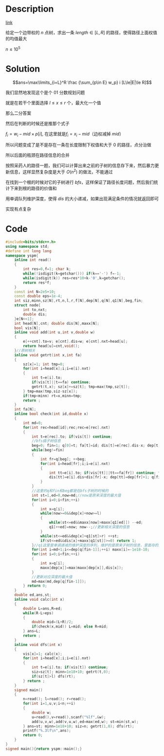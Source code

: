 # Description

[link](https://www.luogu.com.cn/problem/P4292)

给定一个边带权的 $n$ 点树，求出一条 $length \in [L,R]$ 的路径，使得路径上面权值的均值最大

$n \le 10^5$

# Solution

$$ans=\max\limits_{i=L}^R \frac {\sum_{p\in E} w_p} i   [L\le|E|\le R]$$

我们显然地发现这个是个 $01$ 分数规划问题

就是在若干个里面选择 $l\le x \le r$ 个，最大化一个值

那么二分答案

然后在判断的时候还是推那个式子

$f_{i}=w_i-mid\times p[i],$ 在这里就是$f_i=x_i-mid$（边权减掉 $mid$）

所以问题变成了是不是存在一条在长度限制下权值和大于 $0$ 的路径，点分治做

所以后面的瓶颈在路径信息的合并

按照采药人的路径一题，我们可以计算出来之前的子树的信息存下来，然后暴力更新信息，这样显然复杂度是大于 $O(n^2)$ 的做法，不能通过

在找到一个根的时候对它的子树进行 $bfs$，这样保证了路径长度问题，然后我们统计下来到根的路径的价值和

用单调队列维护深度，使得 $dis$ 的大小递减，如果出现满足条件的情况就返回即可

实现有点复杂

# Code

```cpp
#include<bits/stdc++.h>
using namespace std;
#define int long long
namespace yspm{
	inline int read()
	{
		int res=0,f=1; char k;
		while(!isdigit(k=getchar())) if(k=='-') f=-1;
		while(isdigit(k)) res=res*10+k-'0',k=getchar();
		return res*f;
	}
	const int N=2e5+10;
	const double eps=1e-4;
	int siz,minn,sz[N],rt,n,l,r,f[N],dep[N],q[N],q1[N],beg,fin;
	struct node{
		int to,nxt;
		double dis;
	}e[N<<1];
	int head[N],cnt; double dis[N],maxx[N];
	bool vis[N];
	inline void add(int u,int v,double w)
	{
		e[++cnt].to=v; e[cnt].dis=w; e[cnt].nxt=head[u];
		return head[u]=cnt,void();
	}//原树相关
	inline void getrt(int x,int fa)
	{
		sz[x]=1; int tmp=0;
		for(int i=head[x];i;i=e[i].nxt)
		{
			int t=e[i].to;
			if(vis[t]||t==fa) continue;
			getrt(t,x); sz[x]+=sz[t]; tmp=max(tmp,sz[t]);
		} tmp=max(tmp,siz-sz[x]);
		if(tmp<minn) rt=x,minn=tmp;
		return ;
	}
	int fa[N];
	inline bool check(int id,double x)
	{
		int md=0;
		for(int rec=head[id];rec;rec=e[rec].nxt)
		{
			int t=e[rec].to; if(vis[t]) continue;
			//bfs搞子树信息
			beg=0; fin=1; q[0]=t; fa[t]=id; dis[t]=e[rec].dis-x; dep[t]=1;
			while(beg!=fin)
			{
				int fr=q[beg]; ++beg;
				for(int i=head[fr];i;i=e[i].nxt)
				{
					int tt=e[i].to; if(vis[tt]||tt==fa[fr]) continue; fa[tt]=fr;
					dis[tt]=e[i].dis+dis[fr]-x; dep[tt]=dep[fr]+1; q[fin]=tt; fin++;
				}
			}
			//这里的q和fin和beg都是在bfs子树的时候的
			int st=1,ed=0,now=md;//now是原来深度的最大值
			for(int i=0;i<fin;++i)
			{
				int x=q[i]; 
				while(now>=0&&dep[x]+now>=l) 
				{
					while(st<=ed&&maxx[now]>maxx[q1[ed]]) --ed; 
					q1[++ed]=now; now--;//更新相关深度的信息
				}
				while(st<=ed&&dep[x]+q1[st]>r) ++st;
				if(st<=ed&&dis[x]+maxx[q1[st]]>=0) return 1;
			}//q1这里是单调递减的维护深度的序列，维护的是原来子树的信息，里面存的是深度值 
			for(int i=md+1;i<=dep[q[fin-1]];++i) maxx[i]=-1e18-10;
			for(int i=0;i<fin;++i)
			{
				int x=q[i];
				maxx[dep[x]]=max(maxx[dep[x]],dis[x]);
			} 
			//更新对应深度的最大值
			md=max(md,dep[q[fin-1]]);
		} return 0;
	}
	double ed,ans,st;
	inline void calc(int x)
	{
		double L=ans,R=ed;
		while(R-L>eps)
		{
			double mid=(L+R)/2;
			if(check(x,mid)) L=mid; else R=mid;
		} ans=L;
		return ;
	}
	inline void dfs(int x)
	{
		vis[x]=1; calc(x); 
		for(int i=head[x];i;i=e[i].nxt)
		{
			int t=e[i].to; if(vis[t]) continue;
			siz=sz[t]; minn=1e18+10; getrt(t,0); 
			if(sz[t]>l) dfs(rt);
		} return ;
	}
	signed main()
	{
		n=read(); l=read(); r=read();
		for(int i=1,u,v;i<n;++i)
		{
			double w;
			u=read(),v=read(),scanf("%lf",&w);
			add(u,v,w),add(v,u,w),ed=max(ed,w); st=min(st,w);
		} ans=st; minn=1e18+10; siz=n; getrt(1,0); dfs(rt); 
		printf("%.3lf\n",ans);
		return 0;
	}
}
signed main(){return yspm::main();}
```